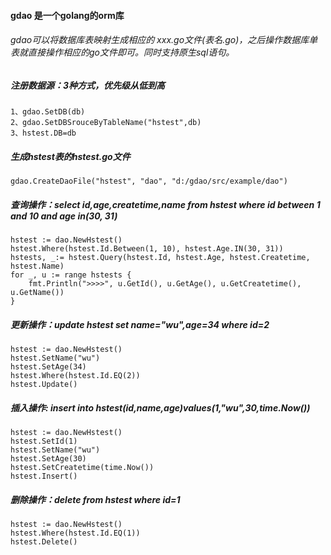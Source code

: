#### gdao 是一个golang的orm库

###### gdao可以将数据库表映射生成相应的 xxx.go文件(表名.go)，之后操作数据库单表就直接操作相应的go文件即可。同时支持原生sql语句。

##### 注册数据源：3种方式，优先级从低到高

	1、gdao.SetDB(db)
	2、gdao.SetDBSrouceByTableName("hstest",db)
	3、hstest.DB=db

##### 生成hstest表的hstest.go文件

	gdao.CreateDaoFile("hstest", "dao", "d:/gdao/src/example/dao")


##### 查询操作：select id,age,createtime,name from hstest where id between 1 and 10 and age in(30, 31)

	hstest := dao.NewHstest()
 	hstest.Where(hstest.Id.Between(1, 10), hstest.Age.IN(30, 31))
	hstests, _:= hstest.Query(hstest.Id, hstest.Age, hstest.Createtime, hstest.Name)
	for _, u := range hstests {
		fmt.Println(">>>>", u.GetId(), u.GetAge(), u.GetCreatetime(), u.GetName())
	}

##### 更新操作：update hstest set name="wu",age=34 where id=2

	hstest := dao.NewHstest()
	hstest.SetName("wu")
	hstest.SetAge(34)
	hstest.Where(hstest.Id.EQ(2))
	hstest.Update()

##### 插入操作: insert into hstest(id,name,age)values(1,"wu",30,time.Now())

	hstest := dao.NewHstest()
	hstest.SetId(1)
	hstest.SetName("wu")
	hstest.SetAge(30)
	hstest.SetCreatetime(time.Now())
	hstest.Insert()

##### 删除操作：delete from hstest where id=1

	hstest := dao.NewHstest()
	hstest.Where(hstest.Id.EQ(1))
	hstest.Delete()
